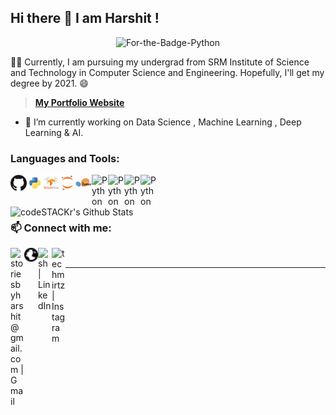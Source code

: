 ## Hi there 👋 I am Harshit !
</p>
<p align="center">
 <img alt="For-the-Badge-Python" src="https://media-exp1.licdn.com/dms/image/C5616AQHtc-94qSOnSw/profile-displaybackgroundimage-shrink_200_800/0?e=1599696000&v=beta&t=x_nZhEojjnRGEVwJ0ECKTiqYB_d9ZXn-t31RTEnsKds">

  
 
</p>


👨‍🎓 Currently, I am pursuing my undergrad from SRM Institute of Science and Technology in Computer Science and Engineering. Hopefully, I'll get my degree by 2021. 😄



> [ **My Portfolio Website**](https://storiesbyharshit.github.io/)



 
 
- 🔭 I’m currently working on Data Science , Machine Learning , Deep Learning & AI.



### Languages and Tools:


<img align="left" alt="GitHub" width="26px" src="https://raw.githubusercontent.com/github/explore/78df643247d429f6cc873026c0622819ad797942/topics/github/github.png" />
<img align="left" alt="Python" width="26px" src="https://raw.githubusercontent.com/github/explore/80688e429a7d4ef2fca1e82350fe8e3517d3494d/topics/python/python.png" />
<img align="left" alt="Python" width="26px" src="https://raw.githubusercontent.com/github/explore/80688e429a7d4ef2fca1e82350fe8e3517d3494d/topics/tensorflow/tensorflow.png" />
<img align="left" alt="Python" width="26px" src="https://raw.githubusercontent.com/github/explore/80688e429a7d4ef2fca1e82350fe8e3517d3494d/topics/jupyter-notebook/jupyter-notebook.png" />
<img align="left" alt="Python" width="26px" src="https://raw.githubusercontent.com/github/explore/80688e429a7d4ef2fca1e82350fe8e3517d3494d/topics/scikit-learn/scikit-learn.png" />
<img align="left" alt="Python" width="26px" src="https://miro.medium.com/max/289/1*KrA4Z-LEzIxvgeqQnD_1lA.png" />
<img align="left" alt="Python" width="26px" src="https://upload.wikimedia.org/wikipedia/commons/a/ae/Keras_logo.svg" />
<img align="left" alt="Python" width="26px" src="https://seabornnetworks.com/2020/wp-content/uploads/2017/05/seaborn.jpg" />

<img align="left" alt="Python" width="26px" src="https://www.janmeppe.com/assets/2019-12-24-matplotlib/matplotlib.jpg" />


<br />

<br />
<br />

<img align="left" alt="codeSTACKr's Github Stats" src="https://github-readme-stats.vercel.app/api?username=Storiesbyharshit&show_icons=true&hide_border=false&theme=tokyonight&hide=contribs,issues,prs" />

### 📫 Connect with me:

[<img align="left" alt="storiesbyharshit@gmail.com | Gmail" width="22px" src="https://cdn.jsdelivr.net/npm/simple-icons@3.3.0/icons/gmail.svg" />](mailto:storiesbyharshit@gmail.com)
[<img align="left" alt="myport" width="22px" src="https://raw.githubusercontent.com/iconic/open-iconic/master/svg/globe.svg" />](https://storiesbyharshit.github.io/)

[<img align="left" alt="sh | LinkedIn" width="22px" src="https://cdn.jsdelivr.net/npm/simple-icons@v3/icons/linkedin.svg" />](https://www.linkedin.com/in/harshit-singh-2608531a6/)
[<img align="left" alt="techmirtz | Instagram" width="22px" src="https://cdn.jsdelivr.net/npm/simple-icons@v3/icons/instagram.svg" />](https://www.instagram.com/storiesbyharshit)

<br>

---

<!--t
**Storiesbyharshit/Storiesbyharshit** is a ✨ _special_ ✨ repository because its `README.md` (this file) appears on your GitHub profile.

Here are some ideas to get you started:

- 🔭 I’m currently working on ...
- 🌱 I’m currently learning ...
- 👯 I’m looking to collaborate on ...
- 🤔 I’m looking for help with ...
- 💬 Ask me about ...
- 📫 How to reach me: ...
- 😄 Pronouns: ...
- ⚡ Fun fact: ...
-->
